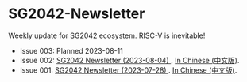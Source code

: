 # SG2042-Newsletter

Weekly update for SG2042 ecosystem. RISC-V is inevitable!

- Issue 003: Planned 2023-08-11
- Issue 002: [SG2042 Newsletter (2023-08-04) ](newsletters/002.md). [In Chinese (中文版)](newsletters/002.cn.md).
- Issue 001: [SG2042 Newsletter (2023-07-28) ](newsletters/001.md). [In Chinese (中文版)](newsletters/001.cn.md).

